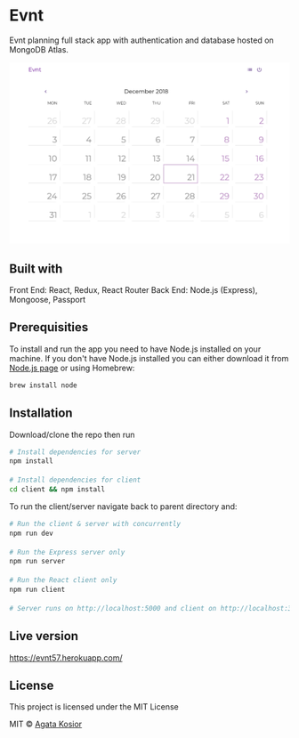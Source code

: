 # Evnt
Evnt planning full stack app with authentication and database hosted on MongoDB Atlas.

![Screenshot](https://raw.githubusercontent.com/koko57/portfolio/master/static/img/evnt.png)

## Built with
Front End: React, Redux, React Router
Back End: Node.js (Express), Mongoose, Passport

## Prerequisities
To install and run the app you need to have Node.js installed on your machine.
If you don't have Node.js installed you can either download it from [Node.js page](https://nodejs.org/en/download/) or using Homebrew:

```bash
brew install node
```

## Installation
Download/clone the repo then run

```bash
# Install dependencies for server
npm install

# Install dependencies for client
cd client && npm install

```
To run the client/server navigate back to parent directory and:

```bash
# Run the client & server with concurrently
npm run dev

# Run the Express server only
npm run server

# Run the React client only
npm run client

# Server runs on http://localhost:5000 and client on http://localhost:3000

```
## Live version
https://evnt57.herokuapp.com/

## License
This project is licensed under the MIT License

MIT © [Agata Kosior](https://github.com/koko57)
